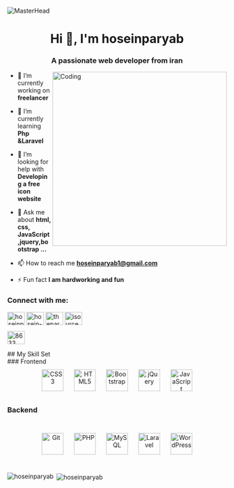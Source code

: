 ![MasterHead](https://blog.jetbrains.com/wp-content/uploads/2021/12/php81_never_return_type.gif)
<h1 align="center">Hi 👋, I'm hoseinparyab</h1>
<h3 align="center">A passionate web developer from iran</h3>
<img  alt="Coding" width="400" src="https://r7q6w9z6.rocketcdn.me/career/wp-content/uploads/2020/03/hello.gif" align="right">


- 🔭 I’m currently working on **freelancer**

- 🌱 I’m currently learning **Php &Laravel**

- 🤝 I’m looking for help with **Developing a free icon website**

- 💬 Ask me about **html, css, JavaScript,jquery,bootstrap ...**

- 📫 How to reach me **hoseinparyab1@gmail.com**

- ⚡ Fun fact **I am hardworking and fun**

<h3 align="left">Connect with me:</h3>
<p align="left">
<a href="https://twitter.com/hoseinparyab1" target="blank"><img align="center" src="https://raw.githubusercontent.com/rahuldkjain/github-profile-readme-generator/master/src/images/icons/Social/twitter.svg" alt="hoseinparyab1" height="30" width="40" /></a>
<a href="https://linkedin.com/in/hoseinparyab" target="blank"><img align="center" src="https://raw.githubusercontent.com/rahuldkjain/github-profile-readme-generator/master/src/images/icons/Social/linked-in-alt.svg" alt="hosein-paryab-347157226" height="30" width="40" /></a>
<a href="https://instagram.com/theparyab" target="blank"><img align="center" src="https://raw.githubusercontent.com/rahuldkjain/github-profile-readme-generator/master/src/images/icons/Social/instagram.svg" alt="theparyab" height="30" width="40" /></a>
<a href="https://www.youtube.com/c/isources" target="blank"><img align="center" src="https://raw.githubusercontent.com/rahuldkjain/github-profile-readme-generator/master/src/images/icons/Social/youtube.svg" alt="isources" height="30" width="40" /></a>
</p>
<a href="https://discord.gg/8633" target="blank"><img align="center" src="https://raw.githubusercontent.com/rahuldkjain/github-profile-readme-generator/master/src/images/icons/Social/discord.svg" alt="8633" height="30" width="40" /></a>
</p>
## My Skill Set 
<br>
### Frontend  
<br>
<div align="center">  
<a href="https://www.w3schools.com/css/" target="_blank"><img style="margin: 10px" src="https://profilinator.rishav.dev/skills-assets/css3-original-wordmark.svg" alt="CSS3" height="50" /></a>  
<a href="https://en.wikipedia.org/wiki/HTML5" target="_blank"><img style="margin: 10px" src="https://profilinator.rishav.dev/skills-assets/html5-original-wordmark.svg" alt="HTML5" height="50" /></a>  
<a href="https://getbootstrap.com/docs/3.4/javascript/" target="_blank"><img style="margin: 10px" src="https://profilinator.rishav.dev/skills-assets/bootstrap-plain.svg" alt="Bootstrap" height="50" /></a>  
<a href="https://jquery.com/" target="_blank"><img style="margin: 10px" src="https://profilinator.rishav.dev/skills-assets/jquery.png" alt="jQuery" height="50" /></a>  
<a href="https://www.javascript.com/" target="_blank"><img style="margin: 10px" src="https://profilinator.rishav.dev/skills-assets/javascript-original.svg" alt="JavaScript" height="50" /></a>  
</div>


### Backend  
<br>
<div align="center">  
<a href="https://github.com/" target="_blank"><img style="margin: 10px" src="https://profilinator.rishav.dev/skills-assets/git-scm-icon.svg" alt="Git" height="50" /></a>  
<a href="https://www.php.net/" target="_blank"><img style="margin: 10px" src="https://profilinator.rishav.dev/skills-assets/php-original.svg" alt="PHP" height="50" /></a>  
<a href="https://www.mysql.com/" target="_blank"><img style="margin: 10px" src="https://profilinator.rishav.dev/skills-assets/mysql-original-wordmark.svg" alt="MySQL" height="50" /></a>  
<a href="https://laravel.com/" target="_blank"><img style="margin: 10px" src="https://profilinator.rishav.dev/skills-assets/laravel-plain-wordmark.svg" alt="Laravel" height="50" /></a>  
<a href="https://wordpress.com/" target="_blank"><img style="margin: 10px" src="https://profilinator.rishav.dev/skills-assets/wordpress.png" alt="WordPress" height="50" /></a>  
</div>
</div>
</div>
</div>
<br>
<p><img align="left" src="https://github-readme-stats.vercel.app/api/top-langs?username=hoseinparyab&show_icons=true&locale=en&layout=compact" alt="hoseinparyab" /></p>
</p>
<p>&nbsp;<img align="center" src="https://github-readme-stats.vercel.app/api?username=hoseinparyab&show_icons=true&locale=en" alt="hoseinparyab" /></p>

